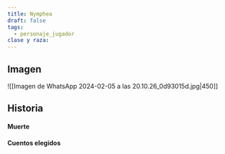 ```yaml
---
title: Nymphea
draft: false
tags:
  - personaje_jugador
clase y raza:
---
```

## Imagen 
![[Imagen de WhatsApp 2024-02-05 a las 20.10.26_0d93015d.jpg|450]]
## Historia

#### Muerte

#### Cuentos elegidos
